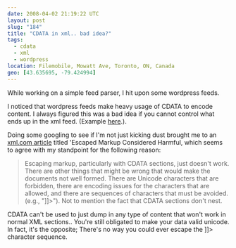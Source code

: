 ```yaml
---
date: 2008-04-02 21:19:22 UTC
layout: post
slug: "184"
title: "CDATA in xml.. bad idea?"
tags:
  - cdata
  - xml
  - wordpress
location: Filemobile, Mowatt Ave, Toronto, ON, Canada
geo: [43.635695, -79.424994]
---
```

<p>While working on a simple feed parser, I hit upon some wordpress feeds.</p>

<p>I noticed that wordpress feeds make heavy usage of CDATA to encode content. I always figured this was a bad idea if you cannot control what ends up in the xml feed. (Example <a href="http://zak.greant.com/feed/">here</a>.).</p>

<p>Doing some googling to see if I'm not just kicking dust brought me to an <a href="http://www.xml.com/pub/a/2003/08/20/embedded.html">xml.com article</a> titled 'Escaped Markup Considered Harmful, which seems to agree with my standpoint for the following reason:</p>

<blockquote><p>Escaping markup, particularly with CDATA sections, just doesn't work. There are other things that might be wrong that would make the documents not well formed. There are Unicode characters that are forbidden, there are encoding issues for the characters that are allowed, and there are sequences of characters that must be avoided. (e.g., "]]>"). Not to mention the fact that CDATA sections don't nest.
</p></blockquote>

<p>CDATA can't be used to just dump in any type of content that won't work in normal XML sections.. You're still obligated to make your data valid unicode. In fact, it's the opposite; There's no way you could ever escape the ]]>  character sequence.</p>
